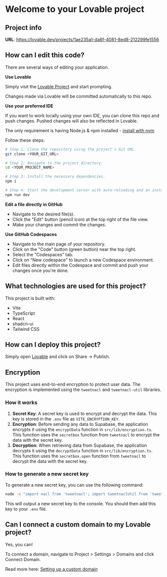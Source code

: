 # Welcome to your Lovable project

## Project info

**URL**: https://lovable.dev/projects/1ae235a1-da6f-4081-8ed8-212299fe1556

## How can I edit this code?

There are several ways of editing your application.

**Use Lovable**

Simply visit the [Lovable Project](https://lovable.dev/projects/1ae235a1-da6f-4081-8ed8-212299fe1556) and start prompting.

Changes made via Lovable will be committed automatically to this repo.

**Use your preferred IDE**

If you want to work locally using your own IDE, you can clone this repo and push changes. Pushed changes will also be reflected in Lovable.

The only requirement is having Node.js & npm installed - [install with nvm](https://github.com/nvm-sh/nvm#installing-and-updating)

Follow these steps:

```sh
# Step 1: Clone the repository using the project's Git URL.
git clone <YOUR_GIT_URL>

# Step 2: Navigate to the project directory.
cd <YOUR_PROJECT_NAME>

# Step 3: Install the necessary dependencies.
npm i

# Step 4: Start the development server with auto-reloading and an instant preview.
npm run dev
```

**Edit a file directly in GitHub**

- Navigate to the desired file(s).
- Click the "Edit" button (pencil icon) at the top right of the file view.
- Make your changes and commit the changes.

**Use GitHub Codespaces**

- Navigate to the main page of your repository.
- Click on the "Code" button (green button) near the top right.
- Select the "Codespaces" tab.
- Click on "New codespace" to launch a new Codespace environment.
- Edit files directly within the Codespace and commit and push your changes once you're done.

## What technologies are used for this project?

This project is built with:

- Vite
- TypeScript
- React
- shadcn-ui
- Tailwind CSS

## How can I deploy this project?

Simply open [Lovable](https://lovable.dev/projects/1ae235a1-da6f-4081-8ed8-212299fe1556) and click on Share -> Publish.

## Encryption

This project uses end-to-end encryption to protect user data. The encryption is implemented using the `tweetnacl` and `tweetnacl-util` libraries.

### How it works

1.  **Secret Key**: A secret key is used to encrypt and decrypt the data. This key is stored in the `.env` file as `VITE_ENCRYPTION_KEY`.
2.  **Encryption**: Before sending any data to Supabase, the application encrypts it using the `encryptData` function in `src/lib/encryption.ts`. This function uses the `secretbox` function from `tweetnacl` to encrypt the data with the secret key.
3.  **Decryption**: When retrieving data from Supabase, the application decrypts it using the `decryptData` function in `src/lib/encryption.ts`. This function uses the `secretbox.open` function from `tweetnacl` to decrypt the data with the secret key.

### How to generate a new secret key

To generate a new secret key, you can use the following command:

```sh
node -e "import nacl from 'tweetnacl'; import tweetnaclUtil from 'tweetnacl-util'; const { encodeBase64 } = tweetnaclUtil; const key = nacl.randomBytes(nacl.secretbox.keyLength); console.log(encodeBase64(key));"
```

This will output a new secret key to the console. You should then add this key to your `.env` file.

## Can I connect a custom domain to my Lovable project?

Yes, you can!

To connect a domain, navigate to Project > Settings > Domains and click Connect Domain.

Read more here: [Setting up a custom domain](https://docs.lovable.dev/features/custom-domain#custom-domain)
